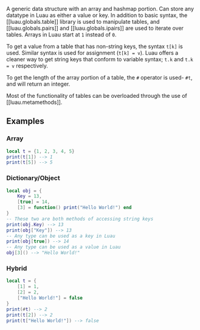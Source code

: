 
A generic data structure with an array and hashmap portion. Can store any datatype in Luau as either a value or key. In addition to basic syntax, the [[luau.globals.table]] library is used to manipulate tables, and [[luau.globals.pairs]] and [[luau.globals.ipairs]] are used to iterate over tables. Arrays in Luau start at `1` instead of `0`.

To get a value from a table that has non-string keys, the syntax `t[k]` is used. Similar syntax is used for assignment (`t[k] = v`). Luau offers a cleaner way to get string keys that conform to variable syntax; `t.k` and `t.k = v` respectively.

To get the length of the array portion of a table, the `#` operator is used- `#t`, and will return an integer.

Most of the functionality of tables can be overloaded through the use of [[luau.metamethods]].

## Examples
### Array
```Lua
local t = {1, 2, 3, 4, 5}
print(t[1]) --> 1
print(t[5]) --> 5
```
### Dictionary/Object
```Lua
local obj = {
    Key = 13,
    [true] = 14,
    [3] = function() print("Hello World!") end
}
-- These two are both methods of accessing string keys
print(obj.Key) --> 13
print(obj["Key"]) --> 13
-- Any type can be used as a key in Luau
print(obj[true]) --> 14
-- Any type can be used as a value in Luau
obj[3]() --> "Hello World!"
```
### Hybrid
```Lua
local t = {
    [1] = 1,
    [2] = 2,
    ["Hello World!"] = false
}
print(#t) --> 2
print(t[2]) --> 2
print(t["Hello World!"]) --> false
```